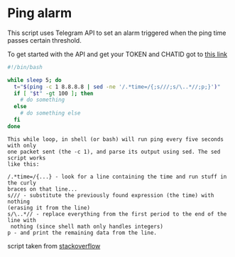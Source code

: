 # Ping alarm

This script uses Telegram API to set an alarm triggered when the ping time passes certain threshold.

To get started with the API and get your TOKEN and CHATID got to [this link](https://www.forsomedefinition.com/automation/creating-telegram-bot-notifications/)


```bash
#!/bin/bash

while sleep 5; do
  t="$(ping -c 1 8.8.8.8 | sed -ne '/.*time=/{;s///;s/\..*//;p;}')"
  if [ "$t" -gt 100 ]; then
    # do something
  else
    # do something else
  fi
done
```

```
This while loop, in shell (or bash) will run ping every five seconds with only 
one packet sent (the -c 1), and parse its output using sed. The sed script works 
like this:

/.*time=/{...} - look for a line containing the time and run stuff in the curly
braces on that line...
s/// - substitute the previously found expression (the time) with nothing
(erasing it from the line)
s/\..*// - replace everything from the first period to the end of the line with
 nothing (since shell math only handles integers)
p - and print the remaining data from the line.
```
script taken from [stackoverflow](https://stackoverflow.com/questions/28130330/bash-script-to-ping-a-ip-and-if-the-ms-is-over-100-print-a-echo-msg)
